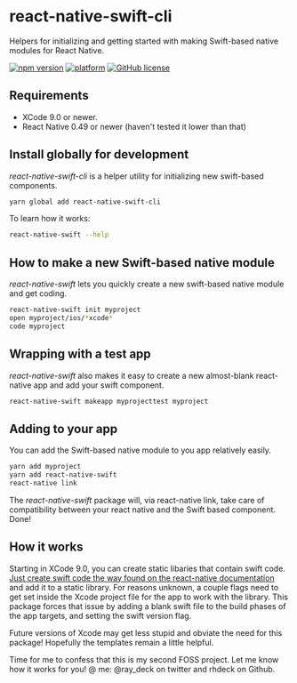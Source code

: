 # react-native-swift-cli
Helpers for initializing and getting started with making Swift-based native modules for React Native.

[![npm version](https://badge.fury.io/js/react-native-swift-cli.svg?style=flat)](https://badge.fury.io/js/react-native-swift-cli)
[![platform](https://img.shields.io/badge/platform-iOS-lightgrey.svg?style=flat)](https://github.com/rhdeck/react-native-swift-cli)
[![GitHub license](https://img.shields.io/github/license/mashape/apistatus.svg?style=flat)](https://github.com/rhdeck/react-native-swift-cli/blob/master/LICENSE)


## Requirements
* XCode 9.0 or newer.
* React Native 0.49 or newer (haven't tested it lower than that)

## Install globally for development
*react-native-swift-cli* is a helper utility for initializing new swift-based components. 
```bash
yarn global add react-native-swift-cli
```
To learn how it works:
```bash
react-native-swift --help
```

## How to make a new Swift-based native module
*react-native-swift* lets you quickly create a new swift-based native module and get coding.
```bash
react-native-swift init myproject
open myproject/ios/*xcode*
code myproject
```
## Wrapping with a test app
*react-native-swift* also makes it easy to create a new almost-blank react-native app and add your swift component.
```bash
react-native-swift makeapp myprojecttest myproject
```

## Adding to your app
You can add the Swift-based native module to you app relatively easily. 
```bash
yarn add myproject
yarn add react-native-swift
react-native link
```
The *react-native-swift* package will, via react-native link, take care of compatibility between your react native and the Swift based component. 
Done! 

## How it works
Starting in XCode 9.0, you can create static libaries that contain swift code. [Just create swift code the way found on the react-native documentation](https://facebook.github.io/react-native/docs/native-modules-ios.html) and add it to a static library. For reasons unknown, a couple flags need to get set inside the Xcode project file for the app to work with the library. This package forces that issue by adding a blank swift file to the build phases of the app targets, and setting the swift version flag. 

Future versions of Xcode may get less stupid and obviate the need for this package! Hopefully the templates remain a little helpful.


Time for me to confess that this is my second FOSS project. Let me know how it works for you! @ me: @ray_deck on twitter and rhdeck on Github. 